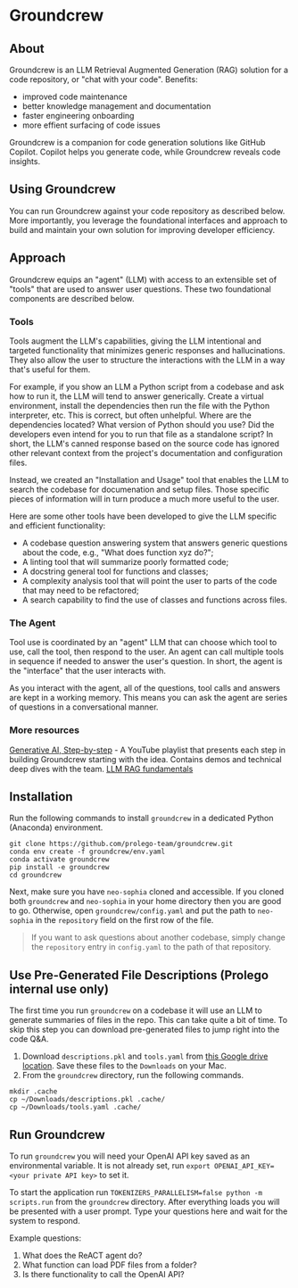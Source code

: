 # Groundcrew

## About

Groundcrew is an LLM Retrieval Augmented Generation (RAG) solution for a code repository, or "chat with your code". Benefits:
- improved code maintenance
- better knowledge management and documentation
- faster engineering onboarding
- more effient surfacing of code issues

Groundcrew is a companion for code generation solutions like GitHub Copilot. Copilot helps you generate code, while Groundcrew reveals code insights.

## Using Groundcrew

You can run Groundcrew against your code repository as described below. More importantly, you leverage the foundational interfaces and approach to build and maintain your own solution for improving developer efficiency.

## Approach

Groundcrew equips an "agent" (LLM) with access to an extensible set of "tools" that are used to answer user questions.  These two foundational components are described below.

### Tools

 Tools augment the LLM's capabilities, giving the LLM intentional and targeted functionality that minimizes generic responses and hallucinations. They also allow the user to structure the interactions with the LLM in a way that's useful for them.

For example, if you show an LLM a Python script from a codebase and ask how to run it, the LLM will tend to answer generically. Create a virtual environment, install the dependencies then run the file with the Python interpreter, etc.  This is correct, but often unhelpful. Where are the dependencies located? What version of Python should you use? Did the developers even intend for you to run that file as a standalone script? In short, the LLM's canned response based on the source code has ignored other relevant context from the project's documentation and configuration files.

Instead, we created an "Installation and Usage" tool that enables the LLM to search the codebase for documenation and setup files. Those specific pieces of information will in turn produce a much more useful to the user.

Here are some other tools have been developed to give the LLM specific and efficient functionality:

- A codebase question answering system that answers generic questions about the code, e.g., "What does function xyz do?";
- A linting tool that will summarize poorly formatted code;
- A docstring general tool for functions and classes;
- A complexity analysis tool that will point the user to parts of the code that may need to be refactored;
- A search capability to find the use of classes and functions across files.

### The Agent

Tool use is coordinated by an "agent" LLM that can choose which tool to use, call the tool, then respond to the user. An agent can call multiple tools in sequence if needed to answer the user's question. In short, the agent is the "interface" that the user interacts with.

As you interact with the agent, all of the questions, tool calls and answers are kept in a working memory. This means you can ask the agent are series of questions in a conversational manner.

### More resources

[Generative AI, Step-by-step]([url](https://www.youtube.com/playlist?list=PL-pTHQz4RcBbJSkWVqZ2YWUCXrLeFPjV6)) - A YouTube playlist that presents each step in building Groundcrew starting with the idea. Contains demos and technical deep dives with the team.
[LLM RAG fundamentals]([url](https://www.youtube.com/playlist?list=PL-pTHQz4RcBbz78Z5QXsZhe9rHuCs1Jw-))

## Installation

Run the following commands to install `groundcrew` in a dedicated Python (Anaconda) environment.

```shell
git clone https://github.com/prolego-team/groundcrew.git
conda env create -f groundcrew/env.yaml
conda activate groundcrew
pip install -e groundcrew
cd groundcrew
```

Next, make sure you have `neo-sophia` cloned and accessible.  If you cloned both `groundcrew` and `neo-sophia` in your home directory then you are good to go.  Otherwise, open `groundcrew/config.yaml` and put the path to `neo-sophia` in the `repository` field on the first row of the file.

> If you want to ask questions about another codebase, simply change the `repository` entry in `config.yaml` to the path of that repository.

## Use Pre-Generated File Descriptions (Prolego internal use only)

The first time you run `groundcrew` on a codebase it will use an LLM to generate summaries of files in the repo.  This can take quite a bit of time.  To skip this step you can download pre-generated files to jump right into the code Q&A.

1. Download `descriptions.pkl` and `tools.yaml` from [this Google drive location](https://drive.google.com/drive/u/1/folders/16CDEMygEX9u-Kon0h-MFGoe5jTQY_Bd6).  Save these files to the `Downloads` on your Mac.
2. From the `groundcrew` directory, run the following commands.

```shell
mkdir .cache
cp ~/Downloads/descriptions.pkl .cache/
cp ~/Downloads/tools.yaml .cache/
```

## Run Groundcrew

To run `groundcrew` you will need your OpenAI API key saved as an environmental variable.  It is not already set, run `export OPENAI_API_KEY=<your private API key>` to set it.

To start the application run `TOKENIZERS_PARALLELISM=false python -m scripts.run` from the `groundcrew` directory.  After everything loads you will be presented with a user prompt.  Type your questions here and wait for the system to respond.

Example questions:

1. What does the ReACT agent do?
2. What function can load PDF files from a folder?
3. Is there functionality to call the OpenAI API?
